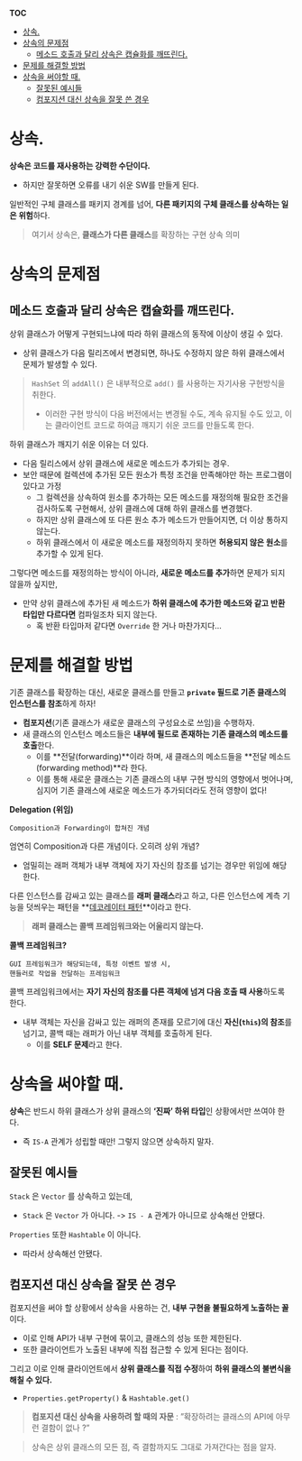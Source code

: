 **TOC**
- [상속.](#상속)
- [상속의 문제점](#상속의-문제점)
  - [메소드 호출과 달리 상속은 캡슐화를 깨뜨린다.](#메소드-호출과-달리-상속은-캡슐화를-깨뜨린다)
- [문제를 해결할 방법](#문제를-해결할-방법)
- [상속을 써야할 때.](#상속을-써야할-때)
  - [잘못된 예시들](#잘못된-예시들)
  - [컴포지션 대신 상속을 잘못 쓴 경우](#컴포지션-대신-상속을-잘못-쓴-경우)

# 상속.
**상속은 코드를 재사용하는 강력한 수단이다.**
- 하지만 잘못하면 오류를 내기 쉬운 SW를 만들게 된다.

일반적인 구체 클래스를 패키지 경계를 넘어, **다른 패키지의 구체 클래스를 상속하는 일은 위험**하다.

> 여기서 상속은, **클래스가 다른 클래스**를 확장하는 구현 상속 의미

# 상속의 문제점
## 메소드 호출과 달리 상속은 캡슐화를 깨뜨린다.
상위 클래스가 어떻게 구현되느냐에 따라 하위 클래스의 동작에 이상이 생길 수 있다.
- 상위 클래스가 다음 릴리즈에서 변경되면, 하나도 수정하지 않은 하위 클래스에서 문제가 발생할 수 있다.

> `HashSet` 의 `addAll()` 은 내부적으로 `add()` 를 사용하는 자기사용 구현방식을 취한다.
> - 이러한 구현 방식이 다음 버전에서는 변경될 수도, 계속 유지될 수도 있고, 이는 클라이언트 코드로 하여금 깨지기 쉬운 코드를 만들도록 한다.

하위 클래스가 깨지기 쉬운 이유는 더 있다.
- 다음 릴리스에서 상위 클래스에 새로운 메소드가 추가되는 경우.
- 보안 때문에 컬렉션에 추가된 모든 원소가 특정 조건을 만족해야만 하는 프로그램이 있다고 가정
  - 그 컬렉션을 상속하여 원소를 추가하는 모든 메소드를 재정의해 필요한 조건을 검사하도록 구현해서, 상위 클래스에 대해 하위 클래스를 변경했다.
  - 하지만 상위 클래스에 또 다른 원소 추가 메소드가 만들어지면, 더 이상 통하지 않는다.
  - 하위 클래스에서 이 새로운 메소드를 재정의하지 못하면 **허용되지 않은 원소**를 추가할 수 있게 된다.

그렇다면 메소드를 재정의하는 방식이 아니라, **새로운 메소드를 추가**하면 문제가 되지 않을까 싶지만, 
- 만약 상위 클래스에 추가된 새 메소드가 **하위 클래스에 추가한 메소드와 같고 반환 타입만 다르다면** 컴파일조차 되지 않는다.
  - 혹 반환 타입마저 같다면 `Override` 한 거나 마찬가지다…

# 문제를 해결할 방법
기존 클래스를 확장하는 대신, 새로운 클래스를 만들고 **`private` 필드로 기존 클래스의 인스턴스를 참조**하게 하자!
- **컴포지션**(기존 클래스가 새로운 클래스의 구성요소로 쓰임)을 수행하자.
- 새 클래스의 인스턴스 메소드들은 **내부에 필드로 존재하는 기존 클래스의 메소드를 호출**한다.
  - 이를 **전달(forwarding)**이라 하며, 새 클래스의 메소드들을 **전달 메소드(forwarding method)**라 한다.
  - 이를 통해 새로운 클래스는 기존 클래스의 내부 구현 방식의 영향에서 벗어나며, 심지어 기존 클래스에 새로운 메소드가 추가되더라도 전혀 영향이 없다!

**Delegation (위임)**
```
Composition과 Forwarding이 합쳐진 개념
```
엄연히 Composition과 다른 개념이다. 오히려 상위 개념?
- 엄밀히는 래퍼 객체가 내부 객체에 자기 자신의 참조를 넘기는 경우만 위임에 해당한다.

다른 인스턴스를 감싸고 있는 클래스를 **래퍼 클래스**라고 하고, 
다른 인스턴스에 계측 기능을 덧씌우는 패턴을 **[데코레이터 패턴](https://refactoring.guru/ko/design-patterns/decorator)**이라고 한다.

> **래퍼 클래스는 콜백 프레임워크와는 어울리지 않는다.**

**콜백 프레임워크?**
```
GUI 프레임워크가 해당되는데, 특정 이벤트 발생 시, 
핸들러로 작업을 전달하는 프레임워크
```

콜백 프레임워크에서는 **자기 자신의 참조를 다른 객체에 넘겨 다음 호출 때 사용**하도록 한다.
- 내부 객체는 자신을 감싸고 있는 래퍼의 존재를 모르기에 대신 **자신(`this`)의 참조**를 넘기고,
콜백 때는 래퍼가 아닌 내부 객체를 호출하게 된다.
  - 이를 **SELF 문제**라고 한다.

# 상속을 써야할 때.
**상속**은 반드시 하위 클래스가 상위 클래스의 **‘진짜’ 하위 타입**인 상황에서만 쓰여야 한다.
- 즉 `IS-A` 관계가 성립할 때만! 그렇지 않으면 상속하지 말자.

## 잘못된 예시들
`Stack` 은 `Vector` 를 상속하고 있는데,
- `Stack` 은 `Vector` 가 아니다. -> `IS - A` 관계가 아니므로 상속해선 안됐다.

`Properties` 또한 `Hashtable` 이 아니다.
- 따라서 상속해선 안됐다.

## 컴포지션 대신 상속을 잘못 쓴 경우
컴포지션을 써야 할 상황에서 상속을 사용하는 건, **내부 구현을 불필요하게 노출하는 꼴**이다.
- 이로 인해 API가 내부 구현에 묶이고, 클래스의 성능 또한 제한된다.
- 또한 클라이언트가 노출된 내부에 직접 접근할 수 있게 된다는 점이다.

그리고 이로 인해 클라이언트에서 **상위 클래스를 직접 수정**하여 **하위 클래스의 불변식을 해칠 수 있다.**
- `Properties.getProperty()` & `Hashtable.get()`

> **컴포지션 대신 상속을 사용하려 할 때의 자문**
> : ”확장하려는 클래스의 API에 아무런 결함이 없나 ?”

> 상속은 상위 클래스의 모든 점, 즉 결함까지도 그대로 가져간다는 점을 알자.
